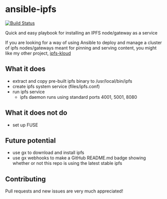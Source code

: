 # ansible-ipfs

[![Build Status](https://travis-ci.org/insanity54/ansible-ipfs.svg?branch=master)](https://travis-ci.org/insanity54/ansible-ipfs)

Quick and easy playbook for installing an IPFS node/gateway as a service

If you are looking for a way of using Ansible to deploy and manage a cluster of ipfs nodes/gateways meant for pinning and serving content, you might like my other project, [ipfs-kloud](https://github.com/insanity54/ipfs-kloud)


## What it does

* extract and copy pre-built ipfs binary to /usr/local/bin/ipfs
* create ipfs system service (files/ipfs.conf)
* run ipfs service
  * ipfs daemon runs using standard ports 4001, 5001, 8080



## What it does not do

* set up FUSE


## Future potential

* use gx to download and install ipfs
* use gx webhooks to make a GitHub README.md badge showing whether or not this repo is using the latest stable ipfs


## Contributing

Pull requests and new issues are very much appreciated!
